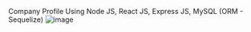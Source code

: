 Company Profile Using Node JS, React JS, Express JS, MySQL (ORM - Sequelize)
![image](https://user-images.githubusercontent.com/62635335/210232707-24e2d7fd-b841-4494-bb46-ceb4b1b4c795.png)
